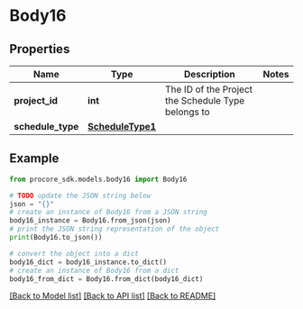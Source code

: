 # Body16


## Properties

Name | Type | Description | Notes
------------ | ------------- | ------------- | -------------
**project_id** | **int** | The ID of the Project the Schedule Type belongs to | 
**schedule_type** | [**ScheduleType1**](ScheduleType1.md) |  | 

## Example

```python
from procore_sdk.models.body16 import Body16

# TODO update the JSON string below
json = "{}"
# create an instance of Body16 from a JSON string
body16_instance = Body16.from_json(json)
# print the JSON string representation of the object
print(Body16.to_json())

# convert the object into a dict
body16_dict = body16_instance.to_dict()
# create an instance of Body16 from a dict
body16_from_dict = Body16.from_dict(body16_dict)
```
[[Back to Model list]](../README.md#documentation-for-models) [[Back to API list]](../README.md#documentation-for-api-endpoints) [[Back to README]](../README.md)


